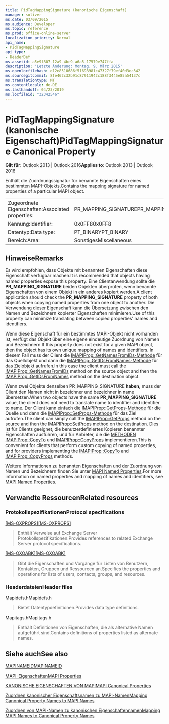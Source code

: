 ```yaml
---
title: PidTagMappingSignature (kanonische Eigenschaft)
manager: soliver
ms.date: 03/09/2015
ms.audience: Developer
ms.topic: reference
ms.prod: office-online-server
localization_priority: Normal
api_name:
- PidTagMappingSignature
api_type:
- HeaderDef
ms.assetid: a5e9f807-12a9-4bc9-a6a5-17579e747ffa
description: 'Letzte Änderung: Montag, 9. März 2015'
ms.openlocfilehash: d12e8510686f51698981c47327f79ef40d3ec342
ms.sourcegitcommit: 8fe462c32b91c87911942c188f3445e85a54137c
ms.translationtype: MT
ms.contentlocale: de-DE
ms.lasthandoff: 04/23/2019
ms.locfileid: "32342546"
---
```

# <a name="pidtagmappingsignature-canonical-property"></a><span data-ttu-id="77ead-103">PidTagMappingSignature (kanonische Eigenschaft)</span><span class="sxs-lookup"><span data-stu-id="77ead-103">PidTagMappingSignature Canonical Property</span></span>

  
  
<span data-ttu-id="77ead-104">**Gilt für**: Outlook 2013 | Outlook 2016</span><span class="sxs-lookup"><span data-stu-id="77ead-104">**Applies to**: Outlook 2013 | Outlook 2016</span></span> 
  
<span data-ttu-id="77ead-105">Enthält die Zuordnungssignatur für benannte Eigenschaften eines bestimmten MAPI-Objekts.</span><span class="sxs-lookup"><span data-stu-id="77ead-105">Contains the mapping signature for named properties of a particular MAPI object.</span></span> 
  
|||
|:-----|:-----|
|<span data-ttu-id="77ead-106">Zugeordnete Eigenschaften:</span><span class="sxs-lookup"><span data-stu-id="77ead-106">Associated properties:</span></span>  <br/> |<span data-ttu-id="77ead-107">PR_MAPPING_SIGNATURE</span><span class="sxs-lookup"><span data-stu-id="77ead-107">PR_MAPPING_SIGNATURE</span></span>  <br/> |
|<span data-ttu-id="77ead-108">Kennung:</span><span class="sxs-lookup"><span data-stu-id="77ead-108">Identifier:</span></span>  <br/> |<span data-ttu-id="77ead-109">0x0FF8</span><span class="sxs-lookup"><span data-stu-id="77ead-109">0x0FF8</span></span>  <br/> |
|<span data-ttu-id="77ead-110">Datentyp:</span><span class="sxs-lookup"><span data-stu-id="77ead-110">Data type:</span></span>  <br/> |<span data-ttu-id="77ead-111">PT_BINARY</span><span class="sxs-lookup"><span data-stu-id="77ead-111">PT_BINARY</span></span>  <br/> |
|<span data-ttu-id="77ead-112">Bereich:</span><span class="sxs-lookup"><span data-stu-id="77ead-112">Area:</span></span>  <br/> |<span data-ttu-id="77ead-113">Sonstiges</span><span class="sxs-lookup"><span data-stu-id="77ead-113">Miscellaneous</span></span>  <br/> |
   
## <a name="remarks"></a><span data-ttu-id="77ead-114">Hinweise</span><span class="sxs-lookup"><span data-stu-id="77ead-114">Remarks</span></span>

<span data-ttu-id="77ead-115">Es wird empfohlen, dass Objekte mit benannten Eigenschaften diese Eigenschaft verfügbar machen.</span><span class="sxs-lookup"><span data-stu-id="77ead-115">It is recommended that objects having named properties expose this property.</span></span> <span data-ttu-id="77ead-116">Eine Clientanwendung sollte die **PR_MAPPING_SIGNATURE** beiden Objekten überprüfen, wenn benannte Eigenschaften von einem Objekt in ein anderes kopiert werden.</span><span class="sxs-lookup"><span data-stu-id="77ead-116">A client application should check the **PR_MAPPING_SIGNATURE** property of both objects when copying named properties from one object to another.</span></span> <span data-ttu-id="77ead-117">Die Verwendung dieser Eigenschaft kann die Übersetzung zwischen den Namen und Bezeichnern kopierter Eigenschaften minimieren.</span><span class="sxs-lookup"><span data-stu-id="77ead-117">Use of this property can minimize translating between copied properties' names and identifiers.</span></span> 
  
<span data-ttu-id="77ead-118">Wenn diese Eigenschaft für ein bestimmtes MAPI-Objekt nicht vorhanden ist, verfügt das Objekt über eine eigene eindeutige Zuordnung von Namen und Bezeichnern.</span><span class="sxs-lookup"><span data-stu-id="77ead-118">If this property does not exist for a given MAPI object, then the object has its own unique mapping of names and identifiers.</span></span> <span data-ttu-id="77ead-119">In diesem Fall muss der Client die [IMAPIProp::GetNamesFromIDs-Methode](imapiprop-getnamesfromids.md) für das Quellobjekt und dann die [IMAPIProp::GetIDsFromNames-Methode](imapiprop-getidsfromnames.md) für das Zielobjekt aufrufen.</span><span class="sxs-lookup"><span data-stu-id="77ead-119">In this case the client must call the [IMAPIProp::GetNamesFromIDs](imapiprop-getnamesfromids.md) method on the source object and then the [IMAPIProp::GetIDsFromNames](imapiprop-getidsfromnames.md) method on the destination object.</span></span> 
  
<span data-ttu-id="77ead-120">Wenn zwei Objekte denselben PR_MAPPING_SIGNATURE **haben,** muss der Client den Namen nicht in bezeichner und bezeichner in name übersetzen.</span><span class="sxs-lookup"><span data-stu-id="77ead-120">When two objects have the same **PR_MAPPING_SIGNATURE** value, the client does not need to translate name to identifier and identifier to name.</span></span> <span data-ttu-id="77ead-121">Der Client kann einfach die [IMAPIProp::GetProps-Methode](imapiprop-getprops.md) für die Quelle und dann die [IMAPIProp::SetProps-Methode](imapiprop-setprops.md) für das Ziel aufrufen.</span><span class="sxs-lookup"><span data-stu-id="77ead-121">The client can simply call the [IMAPIProp::GetProps](imapiprop-getprops.md) method on the source and then the [IMAPIProp::SetProps](imapiprop-setprops.md) method on the destination.</span></span> <span data-ttu-id="77ead-122">Dies ist für Clients geeignet, die benutzerdefiniertes Kopieren benannter Eigenschaften ausführen, und für Anbieter, die die [METHODEN IMAPIProp::CopyTo](imapiprop-copyto.md) und [IMAPIProp::CopyProps](imapiprop-copyprops.md) implementieren.</span><span class="sxs-lookup"><span data-stu-id="77ead-122">This is convenient for clients that perform custom copying of named properties, and for providers implementing the [IMAPIProp::CopyTo](imapiprop-copyto.md) and [IMAPIProp::CopyProps](imapiprop-copyprops.md) methods.</span></span> 
  
<span data-ttu-id="77ead-123">Weitere Informationen zu benannten Eigenschaften und der Zuordnung von Namen und Bezeichnern finden Sie unter [MAPI Named Properties](mapi-named-properties.md).</span><span class="sxs-lookup"><span data-stu-id="77ead-123">For more information on named properties and mapping of names and identifiers, see [MAPI Named Properties](mapi-named-properties.md).</span></span> 
  
## <a name="related-resources"></a><span data-ttu-id="77ead-124">Verwandte Ressourcen</span><span class="sxs-lookup"><span data-stu-id="77ead-124">Related resources</span></span>

### <a name="protocol-specifications"></a><span data-ttu-id="77ead-125">Protokollspezifikationen</span><span class="sxs-lookup"><span data-stu-id="77ead-125">Protocol specifications</span></span>

<span data-ttu-id="77ead-126">[[MS-OXPROPS]](https://msdn.microsoft.com/library/f6ab1613-aefe-447d-a49c-18217230b148%28Office.15%29.aspx)</span><span class="sxs-lookup"><span data-stu-id="77ead-126">[[MS-OXPROPS]](https://msdn.microsoft.com/library/f6ab1613-aefe-447d-a49c-18217230b148%28Office.15%29.aspx)</span></span>
  
> <span data-ttu-id="77ead-127">Enthält Verweise auf Exchange Server Protokollspezifikationen.</span><span class="sxs-lookup"><span data-stu-id="77ead-127">Provides references to related Exchange Server protocol specifications.</span></span>
    
<span data-ttu-id="77ead-128">[[MS-OXOABK]](https://msdn.microsoft.com/library/f4cf9b4c-9232-4506-9e71-2270de217614%28Office.15%29.aspx)</span><span class="sxs-lookup"><span data-stu-id="77ead-128">[[MS-OXOABK]](https://msdn.microsoft.com/library/f4cf9b4c-9232-4506-9e71-2270de217614%28Office.15%29.aspx)</span></span>
  
> <span data-ttu-id="77ead-129">Gibt die Eigenschaften und Vorgänge für Listen von Benutzern, Kontakten, Gruppen und Ressourcen an.</span><span class="sxs-lookup"><span data-stu-id="77ead-129">Specifies the properties and operations for lists of users, contacts, groups, and resources.</span></span>
    
### <a name="header-files"></a><span data-ttu-id="77ead-130">Headerdateien</span><span class="sxs-lookup"><span data-stu-id="77ead-130">Header files</span></span>

<span data-ttu-id="77ead-131">Mapidefs.h</span><span class="sxs-lookup"><span data-stu-id="77ead-131">Mapidefs.h</span></span>
  
> <span data-ttu-id="77ead-132">Bietet Datentypdefinitionen.</span><span class="sxs-lookup"><span data-stu-id="77ead-132">Provides data type definitions.</span></span>
    
<span data-ttu-id="77ead-133">Mapitags.h</span><span class="sxs-lookup"><span data-stu-id="77ead-133">Mapitags.h</span></span>
  
> <span data-ttu-id="77ead-134">Enthält Definitionen von Eigenschaften, die als alternative Namen aufgeführt sind.</span><span class="sxs-lookup"><span data-stu-id="77ead-134">Contains definitions of properties listed as alternate names.</span></span>
    
## <a name="see-also"></a><span data-ttu-id="77ead-135">Siehe auch</span><span class="sxs-lookup"><span data-stu-id="77ead-135">See also</span></span>



[<span data-ttu-id="77ead-136">MAPINAMEID</span><span class="sxs-lookup"><span data-stu-id="77ead-136">MAPINAMEID</span></span>](mapinameid.md)


[<span data-ttu-id="77ead-137">MAPI-Eigenschaften</span><span class="sxs-lookup"><span data-stu-id="77ead-137">MAPI Properties</span></span>](mapi-properties.md)
  
[<span data-ttu-id="77ead-138">KANONISCHE EIGENSCHAFTEN VON MAPI</span><span class="sxs-lookup"><span data-stu-id="77ead-138">MAPI Canonical Properties</span></span>](mapi-canonical-properties.md)
  
[<span data-ttu-id="77ead-139">Zuordnen kanonischer Eigenschaftsnamen zu MAPI-Namen</span><span class="sxs-lookup"><span data-stu-id="77ead-139">Mapping Canonical Property Names to MAPI Names</span></span>](mapping-canonical-property-names-to-mapi-names.md)
  
[<span data-ttu-id="77ead-140">Zuordnen von MAPI-Namen zu kanonischen Eigenschaftennamen</span><span class="sxs-lookup"><span data-stu-id="77ead-140">Mapping MAPI Names to Canonical Property Names</span></span>](mapping-mapi-names-to-canonical-property-names.md)

